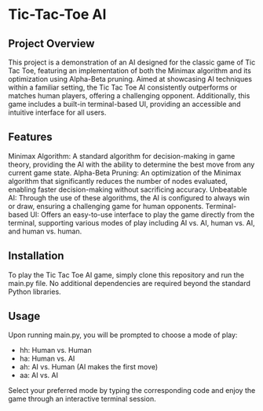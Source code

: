 # Tic-Tac-Toe AI

## Project Overview
This project is a demonstration of an AI designed for the classic game of Tic Tac Toe, featuring an implementation of both the Minimax algorithm and its optimization using Alpha-Beta pruning. Aimed at showcasing AI techniques within a familiar setting, the Tic Tac Toe AI consistently outperforms or matches human players, offering a challenging opponent. Additionally, this game includes a built-in terminal-based UI, providing an accessible and intuitive interface for all users.

## Features
Minimax Algorithm: A standard algorithm for decision-making in game theory, providing the AI with the ability to determine the best move from any current game state.
Alpha-Beta Pruning: An optimization of the Minimax algorithm that significantly reduces the number of nodes evaluated, enabling faster decision-making without sacrificing accuracy.
Unbeatable AI: Through the use of these algorithms, the AI is configured to always win or draw, ensuring a challenging game for human opponents.
Terminal-based UI: Offers an easy-to-use interface to play the game directly from the terminal, supporting various modes of play including AI vs. AI, human vs. AI, and human vs. human.

## Installation
To play the Tic Tac Toe AI game, simply clone this repository and run the main.py file. No additional dependencies are required beyond the standard Python libraries.

## Usage
Upon running main.py, you will be prompted to choose a mode of play:

- hh: Human vs. Human
- ha: Human vs. AI
- ah: AI vs. Human (AI makes the first move)
- aa: AI vs. AI

Select your preferred mode by typing the corresponding code and enjoy the game through an interactive terminal session.
